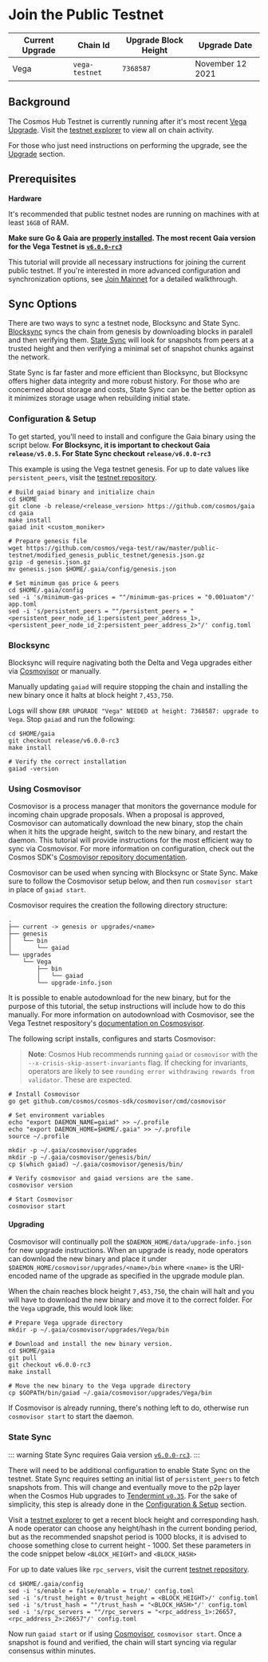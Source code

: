 <!--
order: 4
-->

# Join the Public Testnet

| Current Upgrade | Chain Id       | Upgrade Block Height | Upgrade Date     |
| --------------- | -------------- | -------------------- | ---------------- |
| Vega            | `vega-testnet` | `7368587`            | November 12 2021 |


## Background
The Cosmos Hub Testnet is currently running after it's most recent [Vega Upgrade](https://interchain-io.medium.com/cosmos-hub-vega-upgrade-testnet-details-e9c5d69a59c). Visit the [testnet explorer](https://vega-explorer.hypha.coop/) to view all on chain activity.

For those who just need instructions on performing the upgrade, see the [Upgrade](#upgrading) section.

## Prerequisites

**Hardware**

It's recommended that public testnet nodes are running on machines with at least `16GB` of RAM.

**Make sure Go & Gaia are [properly installed](../getting-started/installation.md). The most recent Gaia version for the Vega Testnet is [`v6.0.0-rc3`](https://github.com/cosmos/gaia/tree/v6.0.0-rc3)**


This tutorial will provide all necessary instructions for joining the current public testnet. If you're interested in more advanced configuration and synchronization options, see [Join Mainnet](./join-mainnet.md) for a detailed walkthrough.

## Sync Options
There are two ways to sync a testnet node, Blocksync and State Sync. [Blocksync](https://docs.tendermint.com/master/tendermint-core/block-sync/) syncs the chain from genesis by downloading blocks in paralell and then verifying them. [State Sync](https://docs.tendermint.com/master/tendermint-core/state-sync/#) will look for snapshots from peers at a trusted height and then verifying a minimal set of snapshot chunks against the network.

State Sync is far faster and more efficient than Blocksync, but Blocksync offers higher data integrity and more robust history. For those who are concerned about storage and costs, State Sync can be the better option as it minimizes storage usage when rebuilding initial state.

### Configuration & Setup

To get started, you'll need to install and configure the Gaia binary using the script below. **For Blocksync, it is important to checkout Gaia `release/v5.0.5`. For State Sync checkout `release/v6.0.0-rc3`**

This example is using the Vega testnet genesis. For up to date values like `persistent_peers`, visit the [testnet repository](https://github.com/cosmos/testnets).

```
# Build gaiad binary and initialize chain
cd $HOME
git clone -b release/<release_version> https://github.com/cosmos/gaia
cd gaia
make install
gaiad init <custom_moniker>

# Prepare genesis file
wget https://github.com/cosmos/vega-test/raw/master/public-testnet/modified_genesis_public_testnet/genesis.json.gz
gzip -d genesis.json.gz
mv genesis.json $HOME/.gaia/config/genesis.json

# Set minimum gas price & peers
cd $HOME/.gaia/config
sed -i 's/minimum-gas-prices = ""/minimum-gas-prices = "0.001uatom"/' app.toml
sed -i 's/persistent_peers = ""/persistent_peers = "<persistent_peer_node_id_1:persistent_peer_address_1>,<persistent_peer_node_id_2:persistent_peer_address_2>"/' config.toml
```

### Blocksync
Blocksync will require nagivating both the Delta and Vega upgrades either via [Cosmovisor](#using-cosmovisor) or manually.

Manually updating `gaiad` will require stopping the chain and installing the new binary once it halts at block height `7,453,750`.

Logs will show `ERR UPGRADE "Vega" NEEDED at height: 7368587: upgrade to Vega`. Stop `gaiad` and run the following:

```
cd $HOME/gaia
git checkout release/v6.0.0-rc3
make install

# Verify the correct installation
gaiad -version
```

### Using Cosmovisor

Cosmovisor is a process manager that monitors the governance module for incoming chain upgrade proposals. When a proposal is approved, Cosmovisor can automatically download the new binary, stop the chain when it hits the upgrade height, switch to the new binary, and restart the daemon. This tutorial will provide instructions for the most efficient way to sync via Cosmovisor. For more information on configuration, check out the Cosmos SDK's [Cosmovisor repository documentation](https://github.com/cosmos/cosmos-sdk/tree/master/cosmovisor#auto-download).

Cosmovisor can be used when syncing with Blocksync or State Sync. Make sure to follow the Cosmovisor setup below, and then run `cosmovisor start` in place of `gaiad start`.

Cosmovisor requires the creation the following directory structure:
```shell
.
├── current -> genesis or upgrades/<name>
├── genesis
│   └── bin
│       └── gaiad
└── upgrades
    └── Vega
        ├── bin
        │   └── gaiad
        └── upgrade-info.json
```

It is possible to enable autodownload for the new binary, but for the purpose of this tutorial, the setup instructions will include how to do this manually. For more information on autodownload with Cosmovisor, see the Vega Testnet respository's [documentation on Cosmosvisor](https://github.com/cosmos/vega-test/blob/master/local-testnet/README.md#Cosmovisor).

The following script installs, configures and starts Cosmovisor:

> **Note**: Cosmos Hub recommends running `gaiad` or `cosmovisor` with the `--x-crisis-skip-assert-invariants` flag. If checking for invariants, operators are likely to see `rounding error withdrawing rewards from validator`. These are expected.

```
# Install Cosmovisor
go get github.com/cosmos/cosmos-sdk/cosmovisor/cmd/cosmovisor

# Set environment variables
echo "export DAEMON_NAME=gaiad" >> ~/.profile
echo "export DAEMON_HOME=$HOME/.gaia" >> ~/.profile
source ~/.profile

mkdir -p ~/.gaia/cosmovisor/upgrades
mkdir -p ~/.gaia/cosmovisor/genesis/bin/
cp $(which gaiad) ~/.gaia/cosmovisor/genesis/bin/

# Verify cosmovisor and gaiad versions are the same.
cosmovisor version

# Start Cosmovisor
cosmovisor start
```

#### Upgrading

Cosmovisor will continually poll the `$DAEMON_HOME/data/upgrade-info.json` for new upgrade instructions. When an upgrade is ready, node operators can download the new binary and place it under `$DAEMON_HOME/cosmovisor/upgrades/<name>/bin` where `<name>` is the URI-encoded name of the upgrade as specified in the upgrade module plan.

When the chain reaches block height `7,453,750`, the chain will halt and you will have to download the new binary and move it to the correct folder. For the `Vega` upgrade, this would look like:
```
# Prepare Vega upgrade directory
mkdir -p ~/.gaia/cosmovisor/upgrades/Vega/bin

# Download and install the new binary version.
cd $HOME/gaia
git pull
git checkout v6.0.0-rc3
make install

# Move the new binary to the Vega upgrade directory
cp $GOPATH/bin/gaiad ~/.gaia/cosmovisor/upgrades/Vega/bin
```

If Cosmovisor is already running, there's nothing left to do, otherwise run `cosmovisor start` to start the daemon.

### State Sync

::: warning
State Sync requires Gaia version [`v6.0.0-rc3`](https://github.com/cosmos/gaia/tree/release/v6.0.0-rc3).
:::

There will need to be additional configuration to enable State Sync on the testnet. State Sync requires setting an initial list of `persistent_peers` to fetch snapshots from. This will change and eventually move to the p2p layer when the Cosmos Hub upgrades to [Tendermint `v0.35`](https://github.com/tendermint/tendermint/issues/6491). For the sake of simplicity, this step is already done in the [Configuration & Setup](#configuration-amp=-setup) section.

Visit a [testnet explorer](https://vega-explorer.hypha.coop/) to get a recent block height and corresponding hash. A node operator can choose any height/hash in the current bonding period, but as the recommended snapshot period is 1000 blocks, it is advised to choose something close to current height - 1000. Set these parameters in the code snippet below `<BLOCK_HEIGHT>` and `<BLOCK_HASH>`

For up to date values like `rpc_servers`, visit the current [testnet repository](https://github.com/cosmos/testnets).

```
cd $HOME/.gaia/config
sed -i 's/enable = false/enable = true/' config.toml
sed -i 's/trust_height = 0/trust_height = <BLOCK_HEIGHT>/' config.toml
sed -i 's/trust_hash = ""/trust_hash = "<BLOCK_HASH>"/' config.toml
sed -i 's/rpc_servers = ""/rpc_servers = "<rpc_address_1>:26657,<rpc_address_2>:26657"/' config.toml
```

Now run `gaiad start` or if using [Cosmovisor](#using-cosmovisor),  `cosmovisor start`. Once a snapshot is found and verified, the chain will start syncing via regular consensus within minutes.
